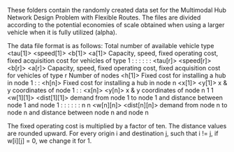 These folders contain the randomly created data set for the Multimodal Hub Network Design Problem with Flexible Routes. 
The files are divided according to the potential economies of scale obtained when using a larger vehicle when it is fully utilized (alpha).

The data file format is as follows:
<r>					Total number of available vehicle type
<tau[1]> <speed[1]> <b[1]> <a[1]> 	Capacity, speed, fixed operating cost, fixed acquisition cost for vehicles of type 1 
  :         :             :
  :         :             :
<tau[r]> <speed[r]> <b[r]> <a[r]> 	Capacity, speed, fixed operating cost, fixed acquisition cost for vehicles of type r
<n>                                     Number of nodes
<h[1]>					Fixed cost for installing a hub in node 1
:
:
<h[n]>					Fixed cost for installing a hub in node n
<x[1]> <y[1]>                           x & y coordinates of node 1
  :
  :
<x[n]> <y[n]>                           x & y coordinates of node n
1 1 <w[1][1]> <dist[1][1]>              demand from node 1 to node 1 and distance between node 1 and node 1
  :         :             :
  :         :             :
n n <w[n][n]> <dist[n][n]>              demand from node n to node n and distance between node n and node n

The fixed operating cost is multiplied by a factor of ten.
The distance values are rounded upward.
For every origin i and destination j, such that i != j, if w[i][j] = 0, we change it for 1.

